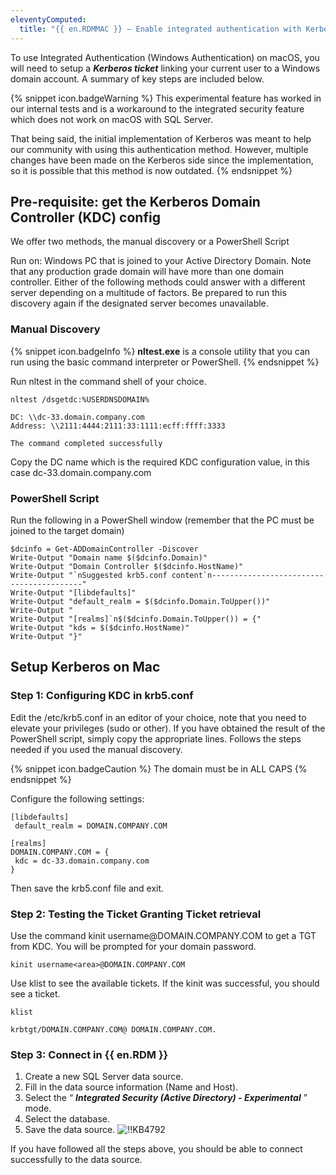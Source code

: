 ```yaml
---
eleventyComputed:
  title: "{{ en.RDMMAC }} – Enable integrated authentication with Kerberos"
---
```

To use Integrated Authentication (Windows Authentication) on macOS, you will need to setup a ***Kerberos ticket*** linking your current user to a Windows domain account. A summary of key steps are included below.

{% snippet icon.badgeWarning %}
This experimental feature has worked in our internal tests and is a workaround to the integrated security feature which does not work on macOS with SQL Server.

That being said, the initial implementation of Kerberos was meant to help our community with using this authentication method. However, multiple changes have been made on the Kerberos side since the implementation, so it is possible that this method is now outdated.
{% endsnippet %}

## Pre-requisite: get the Kerberos Domain Controller (KDC) config

We offer two methods, the manual discovery or a PowerShell Script

Run on: Windows PC that is joined to your Active Directory Domain. Note that any production grade domain will have more than one domain controller. Either of the following methods could answer with a different server depending on a multitude of factors. Be prepared to run this discovery again if the designated server becomes unavailable.

### Manual Discovery

{% snippet icon.badgeInfo %}
**nltest.exe** is a console utility that you can run using the basic command interpreter or PowerShell.
{% endsnippet %}

Run nltest in the command shell of your choice.

```
nltest /dsgetdc:%USERDNSDOMAIN%

DC: \\dc-33.domain.company.com
Address: \\2111:4444:2111:33:1111:ecff:ffff:3333

The command completed successfully
```
Copy the DC name which is the required KDC configuration value, in this case dc-33<area>.domain.company.com

### PowerShell Script

Run the following in a PowerShell window (remember that the PC must be joined to the target domain)

```
$dcinfo = Get-ADDomainController -Discover
Write-Output "Domain name $($dcinfo.Domain)"
Write-Output "Domain Controller $($dcinfo.HostName)"
Write-Output "`nSuggested krb5.conf content`n-----------------------------------------"
Write-Output "[libdefaults]"
Write-Output "default_realm = $($dcinfo.Domain.ToUpper())"
Write-Output "
Write-Output "[realms]`n$($dcinfo.Domain.ToUpper()) = {"
Write-Output "kds = $($dcinfo.HostName)"
Write-Output "}"
```
## Setup Kerberos on Mac

### Step 1: Configuring KDC in krb5.conf

Edit the /etc/krb5.conf in an editor of your choice, note that you need to elevate your privileges (sudo or other). If you have obtained the result of the PowerShell script, simply copy the appropriate lines.  Follows the steps needed if you used the manual discovery.

{% snippet icon.badgeCaution %}
The domain must be in ALL CAPS
{% endsnippet %}

Configure the following settings:

```
[libdefaults]
 default_realm = DOMAIN.COMPANY.COM

[realms]
DOMAIN.COMPANY.COM = {
 kdc = dc-33.domain.company.com
}
```
Then save the krb5.conf file and exit.

### Step 2: Testing the Ticket Granting Ticket retrieval

Use the command kinit username<area>@DOMAIN.COMPANY.COM to get a TGT from KDC. You will be prompted for your domain password.

`kinit username<area>@DOMAIN.COMPANY.COM`

Use klist to see the available tickets. If the kinit was successful, you should see a ticket.

```
klist

krbtgt/DOMAIN.COMPANY.COM@ DOMAIN.COMPANY.COM.
```
### Step 3: Connect in {{ en.RDM }}

1. Create a new SQL Server data source.
1. Fill in the data source information (Name and Host).
1. Select the “ ***Integrated Security (Active Directory) - Experimental*** ” mode.
1. Select the database.
1. Save the data source.
![!!KB4792](https://cdnweb.devolutions.net/docs/docs_en_kb_KB4792.png)

If you have followed all the steps above, you should be able to connect successfully to the data source.
